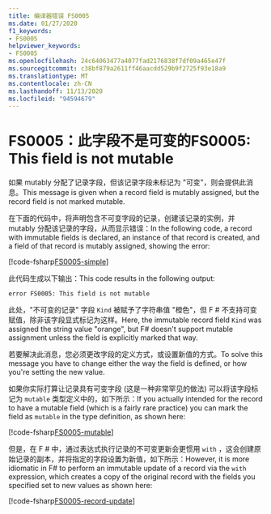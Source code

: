 ```yaml
---
title: 编译器错误 FS0005
ms.date: 01/27/2020
f1_keywords:
- FS0005
helpviewer_keywords:
- FS0005
ms.openlocfilehash: 24c64063477a4077fad2176838f7df09a465e47f
ms.sourcegitcommit: c38bf879a2611ff46aacdd529b9f2725f93e18a9
ms.translationtype: MT
ms.contentlocale: zh-CN
ms.lasthandoff: 11/13/2020
ms.locfileid: "94594679"
---
```

# <a name="fs0005-this-field-is-not-mutable"></a><span data-ttu-id="ab949-102">FS0005：此字段不是可变的</span><span class="sxs-lookup"><span data-stu-id="ab949-102">FS0005: This field is not mutable</span></span>

<span data-ttu-id="ab949-103">如果 mutably 分配了记录字段，但该记录字段未标记为 "可变"，则会提供此消息。</span><span class="sxs-lookup"><span data-stu-id="ab949-103">This message is given when a record field is mutably assigned, but the record field is not marked mutable.</span></span>

<span data-ttu-id="ab949-104">在下面的代码中，将声明包含不可变字段的记录，创建该记录的实例，并 mutably 分配该记录的字段，从而显示错误：</span><span class="sxs-lookup"><span data-stu-id="ab949-104">In the following code, a record with immutable fields is declared, an instance of that record is created, and a field of that record is mutably assigned, showing the error:</span></span>

[!code-fsharp[FS0005-simple](~/samples/snippets/fsharp/compiler-messages/fs0005.fsx#L2-L8)]

<span data-ttu-id="ab949-105">此代码生成以下输出：</span><span class="sxs-lookup"><span data-stu-id="ab949-105">This code results in the following output:</span></span>

```text
error FS0005: This field is not mutable
```

<span data-ttu-id="ab949-106">此处，"不可变的记录" 字段 `Kind` 被赋予了字符串值 "橙色"，但 F # 不支持可变赋值，除非该字段显式标记为这样。</span><span class="sxs-lookup"><span data-stu-id="ab949-106">Here, the immutable record field `Kind` was assigned the string value "orange", but F# doesn't support mutable assignment unless the field is explicitly marked that way.</span></span>

<span data-ttu-id="ab949-107">若要解决此消息，您必须更改字段的定义方式，或设置新值的方式。</span><span class="sxs-lookup"><span data-stu-id="ab949-107">To solve this message you have to change either the way the field is defined, or how you're setting the new value.</span></span>

<span data-ttu-id="ab949-108">如果你实际打算让记录具有可变字段 (这是一种非常罕见的做法) 可以将该字段标记为 `mutable` 类型定义中的，如下所示：</span><span class="sxs-lookup"><span data-stu-id="ab949-108">If you actually intended for the record to have a mutable field (which is a fairly rare practice) you can mark the field as `mutable` in the type definition, as shown here:</span></span>

[!code-fsharp[FS0005-mutable](~/samples/snippets/fsharp/compiler-messages/fs0005.fsx#L11-L17)]

<span data-ttu-id="ab949-109">但是，在 F # 中，通过表达式执行记录的不可变更新会更惯用 `with` ，这会创建原始记录的副本，并将指定的字段设置为新值，如下所示：</span><span class="sxs-lookup"><span data-stu-id="ab949-109">However, it is more idiomatic in F# to perform an immutable update of a record via the `with` expression, which creates a copy of the original record with the fields you specified set to new values as shown here:</span></span>

[!code-fsharp[FS0005-record-update](~/samples/snippets/fsharp/compiler-messages/fs0005.fsx#L20-L26)]
